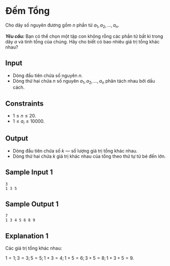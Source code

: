 # Đếm Tổng

Cho dãy số nguyên đương gồm $n$ phần tử $a_1, a_2, \dots, a_n$.

***Yêu cầu:*** Bạn có thể chọn một tập con không rỗng các phần tử bất kì trong dãy $a$ và tính tổng của chúng. Hãy cho biết có bao nhiêu giá trị tổng khác nhau?

## Input

- Dòng đầu tiên chứa số nguyên $n$.
- Dòng thứ hai chứa $n$ số nguyên $a_1, a_2, \dots, a_n$ phân tách nhau bởi dấu cách.

## Constraints

- $1 \le n \le 20$.
- $1 \le a_i \le 10000$.

## Output

- Dòng đầu tiên chứa số $k$ — số lượng giá trị tổng khác nhau.
- Dòng thứ hai chứa $k$ giá trị khác nhau của tổng theo thứ tự từ bé đến lớn.

## Sample Input 1

```
3
1 3 5
```

## Sample Output 1

```
7
1 3 4 5 6 8 9
```

## Explanation 1

Các giá trị tổng khác nhau:

$1 = 1; 3 = 3; 5 = 5; 1 + 3 = 4; 1 + 5 = 6; 3 + 5 = 8; 1 + 3 + 5 = 9$.